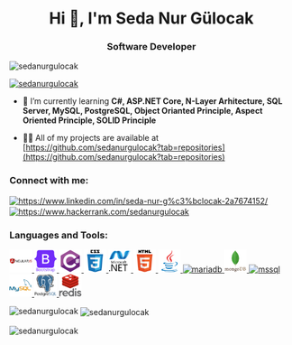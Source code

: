 <h1 align="center">Hi 👋, I'm Seda Nur Gülocak</h1>
<h3 align="center">Software Developer</h3>

<p align="left"> <img src="https://komarev.com/ghpvc/?username=sedanurgulocak&label=Profile%20views&color=0e75b6&style=flat" alt="sedanurgulocak" /> </p>

<p align="left"> <a href="https://github.com/ryo-ma/github-profile-trophy"><img src="https://github-profile-trophy.vercel.app/?username=sedanurgulocak" alt="sedanurgulocak" /></a> </p>

- 🌱 I’m currently learning **C#, ASP.NET Core, N-Layer Arhitecture, SQL Server, MySQL, PostgreSQL, Object Orianted Principle, Aspect Oriented Principle, SOLID Principle**

- 👨‍💻 All of my projects are available at [https://github.com/sedanurgulocak?tab=repositories](https://github.com/sedanurgulocak?tab=repositories)

<h3 align="left">Connect with me:</h3>
<p align="left">
<a href="https://www.linkedin.com/in/seda-nur-g%C3%BClocak-2a7674152/" target="blank"><img align="center" src="https://cdn.jsdelivr.net/npm/simple-icons@3.0.1/icons/linkedin.svg" alt="https://www.linkedin.com/in/seda-nur-g%c3%bclocak-2a7674152/" height="30" width="40" /></a>
<a href="https://www.hackerrank.com/https://www.hackerrank.com/sedanurgulocak" target="blank"><img align="center" src="https://cdn.jsdelivr.net/npm/simple-icons@3.0.1/icons/hackerrank.svg" alt="https://www.hackerrank.com/sedanurgulocak" height="30" width="40" /></a>
</p>

<h3 align="left">Languages and Tools:</h3>
<p align="left"> <a href="https://angular.io" target="_blank"> <img src="https://raw.githubusercontent.com/devicons/devicon/master/icons/angularjs/angularjs-original-wordmark.svg" alt="angularjs" width="40" height="40"/> </a> <a href="https://getbootstrap.com" target="_blank"> <img src="https://raw.githubusercontent.com/devicons/devicon/master/icons/bootstrap/bootstrap-plain-wordmark.svg" alt="bootstrap" width="40" height="40"/> </a> <a href="https://www.w3schools.com/cs/" target="_blank"> <img src="https://raw.githubusercontent.com/devicons/devicon/master/icons/csharp/csharp-original.svg" alt="csharp" width="40" height="40"/> </a> <a href="https://www.w3schools.com/css/" target="_blank"> <img src="https://raw.githubusercontent.com/devicons/devicon/master/icons/css3/css3-original-wordmark.svg" alt="css3" width="40" height="40"/> </a> <a href="https://dotnet.microsoft.com/" target="_blank"> <img src="https://raw.githubusercontent.com/devicons/devicon/master/icons/dot-net/dot-net-original-wordmark.svg" alt="dotnet" width="40" height="40"/> </a> <a href="https://www.w3.org/html/" target="_blank"> <img src="https://raw.githubusercontent.com/devicons/devicon/master/icons/html5/html5-original-wordmark.svg" alt="html5" width="40" height="40"/> </a> <a href="https://www.java.com" target="_blank"> <img src="https://raw.githubusercontent.com/devicons/devicon/master/icons/java/java-original.svg" alt="java" width="40" height="40"/> </a> <a href="https://mariadb.org/" target="_blank"> <img src="https://www.vectorlogo.zone/logos/mariadb/mariadb-icon.svg" alt="mariadb" width="40" height="40"/> </a> <a href="https://www.mongodb.com/" target="_blank"> <img src="https://raw.githubusercontent.com/devicons/devicon/master/icons/mongodb/mongodb-original-wordmark.svg" alt="mongodb" width="40" height="40"/> </a> <a href="https://www.microsoft.com/en-us/sql-server" target="_blank"> <img src="https://cdn.worldvectorlogo.com/logos/microsoft-sql-server.svg" alt="mssql" width="40" height="40"/> </a> <a href="https://www.mysql.com/" target="_blank"> <img src="https://raw.githubusercontent.com/devicons/devicon/master/icons/mysql/mysql-original-wordmark.svg" alt="mysql" width="40" height="40"/> </a> <a href="https://www.postgresql.org" target="_blank"> <img src="https://raw.githubusercontent.com/devicons/devicon/master/icons/postgresql/postgresql-original-wordmark.svg" alt="postgresql" width="40" height="40"/> </a> <a href="https://redis.io" target="_blank"> <img src="https://raw.githubusercontent.com/devicons/devicon/master/icons/redis/redis-original-wordmark.svg" alt="redis" width="40" height="40"/> </a> </p>

<p><img align="left" src="https://github-readme-stats.vercel.app/api/top-langs?username=sedanurgulocak&show_icons=true&locale=en&layout=compact" alt="sedanurgulocak" /></p>

<p>&nbsp;<img align="center" src="https://github-readme-stats.vercel.app/api?username=sedanurgulocak&show_icons=true&locale=en" alt="sedanurgulocak" /></p>

<p><img align="center" src="https://github-readme-streak-stats.herokuapp.com/?user=sedanurgulocak&" alt="sedanurgulocak" /></p>
